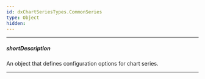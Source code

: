 ```yaml
---
id: dxChartSeriesTypes.CommonSeries
type: Object
hidden: 
---
```

---
##### shortDescription
An object that defines configuration options for chart series.

---
